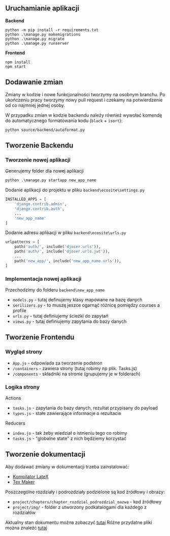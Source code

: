 ## Uruchamianie aplikacji

**Backend**
```
python -m pip install -r requirements.txt
python .\manage.py makemigrations
python .\manage.py migrate
python .\manage.py runserver
```
**Frontend**
```
npm install
npm start
```

## Dodawanie zmian

Zmiany w kodzie i nowe funkcjonalności tworzymy na osobnym branchu. 
Po ukończeniu pracy tworzymy nowy pull request i czekamy na potwierdzenie 
od co najmniej jednej osoby. 

W przypadku zmian w kodzie backendu należy również wywołać komendę do 
automatycznego formatowania kodu (`black` + `isort`): 
```
python source/backend/autoformat.py
```



## Tworzenie Backendu

### Tworzenie nowej aplikacji

Generujemy folder dla nowej aplikacji

```bat
python .\manage.py startapp new_app_name
```

Dodanie aplikacji do projektu w pliku `backend\ecosite\settings.py`
```python
INSTALLED_APPS = [
    'django.contrib.admin',
    'django.contrib.auth',
    ...
    'new_app_name'
]
```
Dodanie adresu aplikacji w pliku `backend\ecosite\urls.py`
```python
urlpatterns = [
    path('auth/', include('djoser.urls')),
    path('auth/', include('djoser.urls.jwt')),
    ...
    path('new_app/', include('new_app_name.urls')),
]
```

### Implementacja nowej aplikacji

Przechodzimy do folderu `backend\new_app_name`
- `models.py` - tutaj definujemy klasy mapowane na bazę danych
- `serilizers.py` - to muszę jeszce ogarnąć różnicę pomiędzy courses a profile
- `urls.py` - tutaj definiujemy ścieżki do zapytań
- `views.py` - tutaj definiujemy zapytania do bazy danych

## Tworzenie Frontendu

### Wygląd strony
- `App.js` - odpowiada za tworzenie podstron
- `/containers` - zawiera strony (tutaj robimy np plik. Tasks.js)
- `/components` - składniki na stronie (grupujemy je w folderach)

### Logika strony
Actions
- `tasks.js` - zapytania do bazy danych, rezultat przypisany do payload
- `types.js` - stałe zawierające informacje o rezultacie 

Reducers
- `index.js` - tak żeby wiedział o istnieniu tego co robimy
- `tasks.js` - "globalne state" z nich będziemy korzystać


## Tworzenie dokumentacji

Aby dodawać zmiany w dokumentacji trzeba zainstalować:
- [Kompilator LateX](https://anorien.csc.warwick.ac.uk/mirrors/CTAN/systems/win32/miktex/setup/windows-x64/basic-miktex-21.6-x64.exe)
- [Tex Maker](https://www.xm1math.net/texmaker/assets/files/Texmaker_5.0.4_Win_x64.msi)

Poszczególne rozdziały i podrozdziały podzielone są kod źródłowy i obrazy:
- `project/chapters/chapter_rozdzial_podrozdzial_nazwa` - kod źródłowy
- `project/img/` - folder z utworzony podkatalogami dla każdego z rozdziałów

Aktualny stan dokumentu można zobaczyć [tutaj](https://github.com/GeoMarek/EcologyGame/blob/dev/docs/project/main_document.pdf)
Różne przydatne pliki można znaleźć [tutaj](https://github.com/GeoMarek/EcologyGame/blob/dev/docs/documents)

